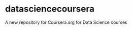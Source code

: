 datasciencecoursera
===================

A new repository for Coursera.org for Data Science courses 
